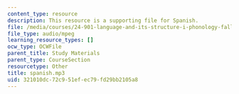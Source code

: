 ```yaml
---
content_type: resource
description: This resource is a supporting file for Spanish.
file: /media/courses/24-901-language-and-its-structure-i-phonology-fall-2010/321010dc72c951efec79fd29bb2105a8_spanish.mp3
file_type: audio/mpeg
learning_resource_types: []
ocw_type: OCWFile
parent_title: Study Materials
parent_type: CourseSection
resourcetype: Other
title: spanish.mp3
uid: 321010dc-72c9-51ef-ec79-fd29bb2105a8
---
```


